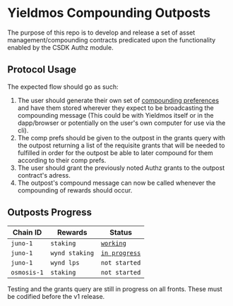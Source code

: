 # Yieldmos Compounding Outposts

The purpose of this repo is to develop and release a set of asset management/compounding contracts predicated upon the functionality enabled by the CSDK Authz module.

## Protocol Usage

The expected flow should go as such:

1. The user should generate their own set of [compounding preferences](./packages/utils/src/comp_prefs.rs) and have them stored wherever they expect to be broadcasting the compounding message (This could be with Yieldmos itself or in the dapp/browser or potentially on the user's own computer for use via the cli).
2. The comp prefs should be given to the outpost in the grants query with the outpost returning a list of the requisite grants that will be needed to fulfilled in order for the outpost be able to later compound for them according to their comp prefs.
3. The user should grant the previously noted Authz grants to the outpost contract's adress.
4. The outpost's compound message can now be called whenever the compounding of rewards should occur.

## Outposts Progress

| Chain ID    | Rewards        | Status                                           |
| ----------- | -------------- | ------------------------------------------------ |
| `juno-1`    | `staking`      | [`working`](./contracts/junostake/README.md)     |
| `juno-1`    | `wynd staking` | [`in progress`](./contracts/wyndstake/README.md) |
| `juno-1`    | `wynd lps`     | `not started`                                    |
| `osmosis-1` | `staking`      | `not started`                                    |

Testing and the grants query are still in progress on all fronts. These must be codified before the v1 release.
